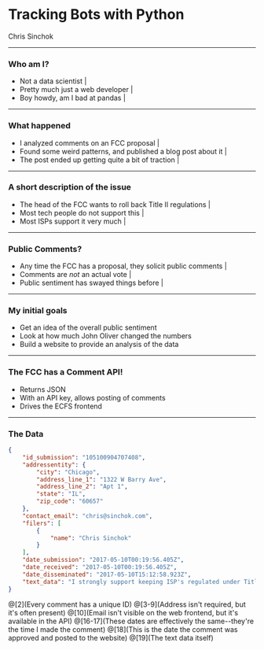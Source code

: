 # Tracking Bots with Python 

Chris Sinchok

---

### Who am I?

- Not a data scientist |
- Pretty much just a web developer |
- Boy howdy, am I bad at pandas |

---

### What happened

- I analyzed comments on an FCC proposal |
- Found some weird patterns, and published a blog post about it |
- The post ended up getting quite a bit of traction |

---

### A short description of the issue

- The head of the FCC wants to roll back Title II regulations |
- Most tech people do not support this |
- Most ISPs support it very much |

---

### Public Comments?

- Any time the FCC has a proposal, they solicit public comments |
- Comments are *not* an actual vote |
- Public sentiment has swayed things before |

---

### My initial goals

- Get an idea of the overall public sentiment
- Look at how much John Oliver changed the numbers
- Build a website to provide an analysis of the data

---

### The FCC has a Comment API!

- Returns JSON
- With an API key, allows posting of comments
- Drives the ECFS frontend

---

### The Data

```JSON
{
    "id_submission": "105100904707408",
    "addressentity": {
        "city": "Chicago",
        "address_line_1": "1322 W Barry Ave",
        "address_line_2": "Apt 1",
        "state": "IL",
        "zip_code": "60657"
    },
    "contact_email": "chris@sinchok.com",
    "filers": [
        {
            "name": "Chris Sinchok"
        }
    ],
    "date_submission": "2017-05-10T00:19:56.405Z",
    "date_received": "2017-05-10T00:19:56.405Z",
    "date_disseminated": "2017-05-10T15:12:58.923Z",
    "text_data": "I strongly support keeping ISP's regulated under Title II, and am *very* against this proposal, which I believe threatens the neutrality of the internet.",
}
```

@[2](Every comment has a unique ID)
@[3-9](Address isn't required, but it's often present)
@[10](Email isn't visible on the web frontend, but it's available in the API)
@[16-17](These dates are effectively the same--they're the time I made the comment)
@[18](This is the date the comment was approved and posted to the website)
@[19](The text data itself)